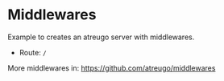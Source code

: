 # Middlewares

Example to creates an atreugo server with middlewares.

- Route: `/`

More middlewares in: https://github.com/atreugo/middlewares
